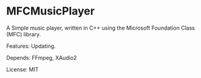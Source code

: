 # MFCMusicPlayer

A Simple music player, written in C++ using the Microsoft Foundation Class (MFC) library. 


Features: Updating.


Depends: FFmpeg, XAudio2


License: MIT